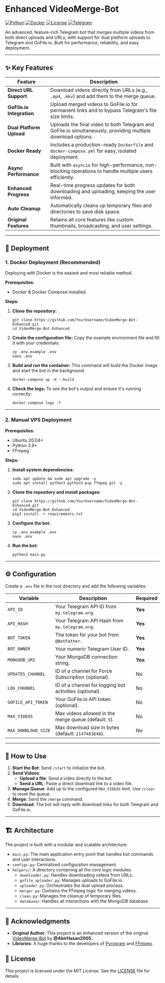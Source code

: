 # Enhanced VideoMerge-Bot

[![Python](https://img.shields.io/badge/Python-3.9+-blue?style=for-the-badge&logo=python)](https://www.python.org/)
[![Docker](https://img.shields.io/badge/Docker-Ready-blue?style=for-the-badge&logo=docker)](https://www.docker.com/)
[![License](https://img.shields.io/badge/License-MIT-green?style=for-the-badge)](LICENSE)
[![Telegram](https://img.shields.io/badge/Developer-@AbirHasan2005-blue?style=for-the-badge&logo=telegram)](https://t.me/AbirHasan2005)

An advanced, feature-rich Telegram bot that merges multiple videos from both direct uploads and URLs, with support for dual platform uploads to Telegram and GoFile.io. Built for performance, reliability, and easy deployment.

---

## ✨ Key Features

| Feature                  | Description                                                                                             |
| ------------------------ | ------------------------------------------------------------------------------------------------------- |
| **Direct URL Support**   | Download videos directly from URLs (e.g., `.mp4`, `.mkv`) and add them to the merge queue.                |
| **GoFile.io Integration**| Upload merged videos to GoFile.io for permanent links and to bypass Telegram's file size limits.        |
| **Dual Platform Upload** | Uploads the final video to both Telegram and GoFile.io simultaneously, providing multiple download options. |
| **Docker Ready**         | Includes a production-ready `Dockerfile` and `docker-compose.yml` for easy, isolated deployment.      |
| **Async Performance**    | Built with `asyncio` for high-performance, non-blocking operations to handle multiple users efficiently. |
| **Enhanced Progress**    | Real-time progress updates for both downloading and uploading, keeping the user informed.                 |
| **Auto Cleanup**         | Automatically cleans up temporary files and directories to save disk space.                               |
| **Original Features**    | Retains all core features like custom thumbnails, broadcasting, and user settings.                      |

---

## 🚀 Deployment

### **1. Docker Deployment (Recommended)**

Deploying with Docker is the easiest and most reliable method.

**Prerequisites:**
*   Docker & Docker Compose installed.

**Steps:**
1.  **Clone the repository:**
    ```
    git clone https://github.com/YourUsername/VideoMerge-Bot-Enhanced.git
    cd VideoMerge-Bot-Enhanced
    ```

2.  **Create the configuration file:**
    Copy the example environment file and fill it with your credentials.
    ```
    cp .env.example .env
    nano .env
    ```

3.  **Build and run the container:**
    This command will build the Docker image and start the bot in the background.
    ```
    docker-compose up -d --build
    ```

4.  **Check the logs:**
    To see the bot's output and ensure it's running correctly:
    ```
    docker-compose logs -f
    ```

---

### **2. Manual VPS Deployment**

**Prerequisites:**
*   Ubuntu 20.04+
*   Python 3.9+
*   FFmpeg

**Steps:**
1.  **Install system dependencies:**
    ```
    sudo apt update && sudo apt upgrade -y
    sudo apt install python3 python3-pip ffmpeg git -y
    ```
2.  **Clone the repository and install packages:**
    ```
    git clone https://github.com/YourUsername/VideoMerge-Bot-Enhanced.git
    cd VideoMerge-Bot-Enhanced
    pip3 install -r requirements.txt
    ```
3.  **Configure the bot:**
    ```
    cp .env.example .env
    nano .env
    ```
4.  **Run the bot:**
    ```
    python3 main.py
    ```

---

## ⚙️ Configuration

Create a `.env` file in the root directory and add the following variables:

| Variable                  | Description                                            | Required |
| ------------------------- | ------------------------------------------------------ | -------- |
| `API_ID`                  | Your Telegram API ID from `my.telegram.org`.           | **Yes**  |
| `API_HASH`                | Your Telegram API Hash from `my.telegram.org`.         | **Yes**  |
| `BOT_TOKEN`               | The token for your bot from `@BotFather`.              | **Yes**  |
| `BOT_OWNER`               | Your numeric Telegram User ID.                         | **Yes**  |
| `MONGODB_URI`             | Your MongoDB connection string.                        | **Yes**  |
| `UPDATES_CHANNEL`         | ID of a channel for Force Subscription (optional).     | No       |
| `LOG_CHANNEL`             | ID of a channel for logging bot activities (optional). | No       |
| `GOFILE_API_TOKEN`        | Your GoFile.io API token (optional).                   | No       |
| `MAX_VIDEOS`              | Max videos allowed in the merge queue (default: `5`).  | No       |
| `MAX_DOWNLOAD_SIZE`       | Max download size in bytes (default: `2147483648`).   | No       |

---

## 📖 How to Use

1.  **Start the Bot**: Send `/start` to initialize the bot.
2.  **Send Videos**:
    *   **Upload a file**: Send a video directly to the bot.
    *   **Send a URL**: Paste a direct download link to a video file.
3.  **Manage Queue**: Add up to the configured `MAX_VIDEOS` limit. Use `/clear` to reset the queue.
4.  **Merge**: Send the `/merge` command.
5.  **Download**: The bot will reply with download links for both Telegram and GoFile.io.

---

## 🏗️ Architecture

The project is built with a modular and scalable architecture:
*   `main.py`: The main application entry point that handles bot commands and user interactions.
*   `configs.py`: Centralized configuration management.
*   `helpers/`: A directory containing all the core logic modules:
    *   `downloader.py`: Handles downloading videos from URLs.
    *   `gofile_uploader.py`: Manages uploads to GoFile.io.
    *   `uploader.py`: Orchestrates the dual upload process.
    *   `merger.py`: Contains the FFmpeg logic for merging videos.
    *   `clean.py`: Manages the cleanup of temporary files.
    *   `database/`: Handles all interactions with the MongoDB database.

---

## 🙏 Acknowledgments

*   **Original Author**: This project is an enhanced version of the original [VideoMerge-Bot](https://github.com/AbirHasan2005/VideoMerge-Bot) by **@AbirHasan2005**.
*   **Libraries**: A huge thanks to the developers of [Pyrogram](https://pyrogram.org/) and [FFmpeg](https://ffmpeg.org/).

## 📄 License

This project is licensed under the MIT License. See the [LICENSE](LICENSE) file for details.
```
